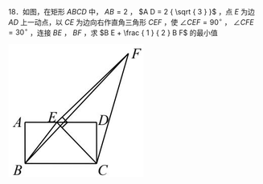 18．如图，在矩形 $A B C D$ 中， $A B { = } 2$ ， $A D = 2 { \sqrt { 3 } }$ ，点 $E$ 为边 $A D$ 上一动点，以 $C E$ 为边向右作直角三角形 $C E F$ ，使 $\angle C E F { = } 9 0 ^ { \circ }$ ， $\angle C F E = 3 0 ^ { \circ }$ ，连接 $B E$ ， $B F$ ，求 $B E + \frac { 1 } { 2 } B F$ 的最小值

![](<../../qs_image_DB/专题2-4_瓜豆轨最值模型：为什么我们喜欢手拉手（直线与曲线）（解析版）_/d677a8f85d3e6d5f9f4f6fb8b91cd846875c75c3de7ec21e9d47344a37a2f944.jpg>)
